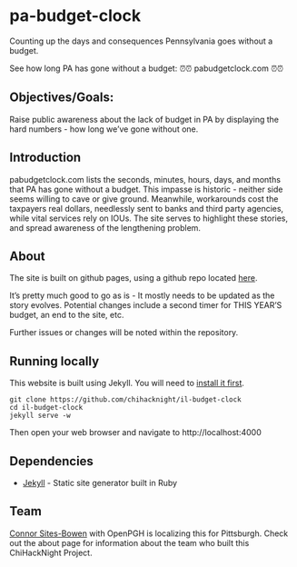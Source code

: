 # pa-budget-clock
Counting up the days and consequences Pennsylvania goes without a budget.

See how long PA has gone without a budget: ⏰⏰ pabudgetclock.com ⏰⏰

## Objectives/Goals:
Raise public awareness about the lack of budget in PA by displaying the hard numbers - how long we’ve gone without one.

## Introduction
pabudgetclock.com lists the seconds, minutes, hours, days, and months that PA has gone without a budget. This impasse is historic - neither side seems willing to cave or give ground. Meanwhile, workarounds cost the taxpayers real dollars, needlessly sent to banks and third party agencies, while vital services rely on IOUs. The site serves to highlight these stories, and spread awareness of the lengthening problem.

## About

The site is built on github pages, using a github repo located [here](https://github.com/openpgh/pabudgetclock). 

It’s pretty much good to go as is - It mostly needs to be updated as the story evolves. Potential changes include a second timer for THIS YEAR’S budget, an end to the site, etc. 

Further issues or changes will be noted within the repository.

## Running locally

This website is built using Jekyll. You will need to [install it first](http://jekyllrb.com/docs/installation/).

```console
git clone https://github.com/chihacknight/il-budget-clock
cd il-budget-clock
jekyll serve -w
```

Then open your web browser and navigate to http://localhost:4000

## Dependencies

* [Jekyll](http://jekyllrb.com/) - Static site generator built in Ruby

## Team

[Connor Sites-Bowen](https://twitter.com/connorsb) with OpenPGH is localizing this for Pittsburgh.
Check out the about page for information about the team who built this ChiHackNight Project. 
